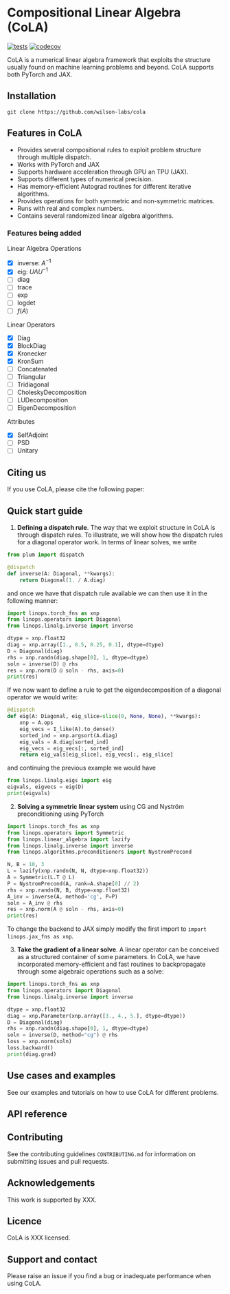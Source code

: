 # Compositional Linear Algebra (CoLA)

<!-- [![Documentation](https://readthedocs.org/projects/emlp/badge/)]() -->
<!-- | [![Open In Colab](https://colab.research.google.com/assets/colab-badge.svg)]() | -->
[![tests](https://github.com/mfinzi/linops/actions/workflows/python-package.yml/badge.svg)](https://github.com/mfinzi/linops/actions/workflows/python-package.yml)
[![codecov](https://codecov.io/gh/mfinzi/linops/branch/main/graph/badge.svg?token=bBnkfHv30C)](https://codecov.io/gh/mfinzi/linops)

CoLA is a numerical linear algebra framework that exploits the structure usually found on machine learning problems and beyond.
CoLA supports both PyTorch and JAX.

## Installation
```shell
git clone https://github.com/wilson-labs/cola
```

## Features in CoLA
* Provides several compositional rules to exploit problem structure through multiple dispatch.
* Works with PyTorch and JAX
* Supports hardware acceleration through GPU an TPU (JAX).
* Supports different types of numerical precision.
* Has memory-efficient Autograd routines for different iterative algorithms.
* Provides operations for both symmetric and non-symmetric matrices.
* Runs with real and complex numbers.
* Contains several randomized linear algebra algorithms.

### Features being added
Linear Algebra Operations
- [x] inverse: $A^{-1}$
- [x] eig: $U \Lambda U^{-1}$
- [ ] diag
- [ ] trace
- [ ] exp
- [ ] logdet
- [ ] $f(A)$
      
Linear Operators
- [x] Diag
- [x] BlockDiag
- [x] Kronecker
- [x] KronSum
- [ ] Concatenated
- [ ] Triangular
- [ ] Tridiagonal
- [ ] CholeskyDecomposition
- [ ] LUDecomposition
- [ ] EigenDecomposition
      
Attributes
- [x] SelfAdjoint
- [ ] PSD
- [ ] Unitary

## Citing us
If you use CoLA, please cite the following paper:
<!--
> [Andres Potapczynski, Marc Finzi, Geoff Pleiss, and Andrew Gordon Wilson. "Exploiting Compositional Structure for Automatic and Efficient Numerical Linear Algebra." Advances in Neural Information Processing Systems (2023).]()
```
@article{potapczynski2023cola,
  title={{Exploiting Compositional Structure for Automatic and Efficient Numerical Linear Algebra}},
  author={Andres Potapczynski and Marc Finzi and Geoff Pleiss and Andrew Gordon Wilson},
  journal={Advances in Neural Information Processing Systems (NeurIPS)},
  year={2023}
}
```
-->

## Quick start guide
1. **Defining a dispatch rule**. The way that we exploit structure in CoLA is through
   dispatch rules. To illustrate, we will show how the dispatch rules for a diagonal
   operator work. In terms of linear solves, we write
```python
from plum import dispatch

@dispatch
def inverse(A: Diagonal, **kwargs):
    return Diagonal(1. / A.diag)
```
and once we have that dispatch rule available we can then use it in the following manner:
```python
import linops.torch_fns as xnp
from linops.operators import Diagonal
from linops.linalg.inverse import inverse

dtype = xnp.float32
diag = xnp.array([1., 0.5, 0.25, 0.1], dtype=dtype)
D = Diagonal(diag)
rhs = xnp.randn(diag.shape[0], 1, dtype=dtype)
soln = inverse(D) @ rhs
res = xnp.norm(D @ soln - rhs, axis=0)
print(res)
```
If we now want to define a rule to get the eigendecomposition of a diagonal operator we
would write:
```python
@dispatch
def eig(A: Diagonal, eig_slice=slice(0, None, None), **kwargs):
    xnp = A.ops
    eig_vecs = I_like(A).to_dense()
    sorted_ind = xnp.argsort(A.diag)
    eig_vals = A.diag[sorted_ind]
    eig_vecs = eig_vecs[:, sorted_ind]
    return eig_vals[eig_slice], eig_vecs[:, eig_slice]

```
and continuing the previous example we would have
```python
from linops.linalg.eigs import eig
eigvals, eigvecs = eig(D)
print(eigvals)
```

2. **Solving a symmetric linear system** using CG and Nystr&ouml;m preconditioning using
   PyTorch
```python
import linops.torch_fns as xnp
from linops.operators import Symmetric
from linops.linear_algebra import lazify
from linops.linalg.inverse import inverse
from linops.algorithms.preconditioners import NystromPrecond

N, B = 10, 3
L = lazify(xnp.randn(N, N, dtype=xnp.float32))
A = Symmetric(L.T @ L)
P = NystromPrecond(A, rank=A.shape[0] // 2)
rhs = xnp.randn(N, B, dtype=xnp.float32)
A_inv = inverse(A, method='cg', P=P)
soln = A_inv @ rhs
res = xnp.norm(A @ soln - rhs, axis=0)
print(res)
```
To change the backend to JAX simply modify the first import to `import linops.jax_fns as xnp`.

3. **Take the gradient of a linear solve**.
A linear operator can be conceived as a structured container of some parameters.
In CoLA, we have incorporated memory-efficient and fast routines to backpropagate through
some algebraic operations such as a solve:
```python
import linops.torch_fns as xnp
from linops.operators import Diagonal
from linops.linalg.inverse import inverse

dtype = xnp.float32
diag = xnp.Parameter(xnp.array([3., 4., 5.], dtype=dtype))
D = Diagonal(diag)
rhs = xnp.randn(diag.shape[0], 1, dtype=dtype)
soln = inverse(D, method="cg") @ rhs
loss = xnp.norm(soln)
loss.backward()
print(diag.grad)
```

## Use cases and examples
See our examples and tutorials on how to use CoLA for different problems.

## API reference

## Contributing
See the contributing guidelines `CONTRIBUTING.md` for information on submitting issues
and pull requests.

<!--
## Team
-->

## Acknowledgements
This work is supported by XXX.

## Licence
CoLA is XXX licensed.

## Support and contact
Please raise an issue if you find a bug or inadequate performance when using CoLA.
